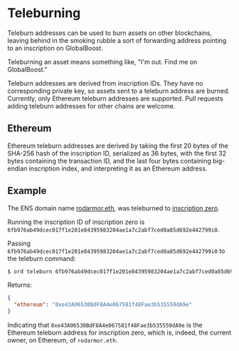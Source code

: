 Teleburning
===========

Teleburn addresses can be used to burn assets on other blockchains, leaving
behind in the smoking rubble a sort of forwarding address pointing to an
inscription on GlobalBoost.

Teleburning an asset means something like, "I'm out. Find me on GlobalBoost."

Teleburn addresses are derived from inscription IDs. They have no corresponding
private key, so assets sent to a teleburn address are burned. Currently, only
Ethereum teleburn addresses are supported. Pull requests adding teleburn
addresses for other chains are welcome.

Ethereum
--------

Ethereum teleburn addresses are derived by taking the first 20 bytes of the
SHA-256 hash of the inscription ID, serialized as 36 bytes, with the first 32
bytes containing the transaction ID, and the last four bytes containing
big-endian inscription index, and interpreting it as an Ethereum address.

Example
-------

The ENS domain name [rodarmor.eth](https://app.ens.domains/rodarmor.eth), was
teleburned to [inscription
zero](https://ordinals.globalboost.info/inscription/6fb976ab49dcec017f1e201e84395983204ae1a7c2abf7ced0a85d692e442799i0).

Running the inscription ID of inscription zero is
`6fb976ab49dcec017f1e201e84395983204ae1a7c2abf7ced0a85d692e442799i0`.

Passing `6fb976ab49dcec017f1e201e84395983204ae1a7c2abf7ced0a85d692e442799i0` to
the teleburn command:

```bash
$ ord teleburn 6fb976ab49dcec017f1e201e84395983204ae1a7c2abf7ced0a85d692e442799i0
```

Returns:

```json
{
  "ethereum": "0xe43A06530BdF8A4e067581f48Fae3b535559dA9e"
}
```

Indicating that `0xe43A06530BdF8A4e067581f48Fae3b535559dA9e` is the Ethereum
teleburn address for inscription zero, which is, indeed, the current owner, on
Ethereum, of `rodarmor.eth`.
